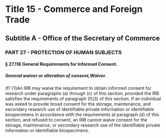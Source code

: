 
# Title 15 - Commerce and Foreign Trade
## Subtitle A - Office of the Secretary of Commerce
### PART 27 - PROTECTION OF HUMAN SUBJECTS
#### § 27.116 General Requirements for Informed Consent.
##### General waiver or alteration of consent,Waiver.

(f)-(1)An IRB may waive the requirement to obtain informed consent for research under paragraphs (a) through (c) of this section, provided the IRB satisfies the requirements of paragraph (f)(3) of this section. If an individual was asked to provide broad consent for the storage, maintenance, and secondary research use of identifiable private information or identifiable biospecimens in accordance with the requirements at paragraph (d) of this section, and refused to consent, an IRB cannot waive consent for the storage, maintenance, or secondary research use of the identifiable private information or identifiable biospecimens.
